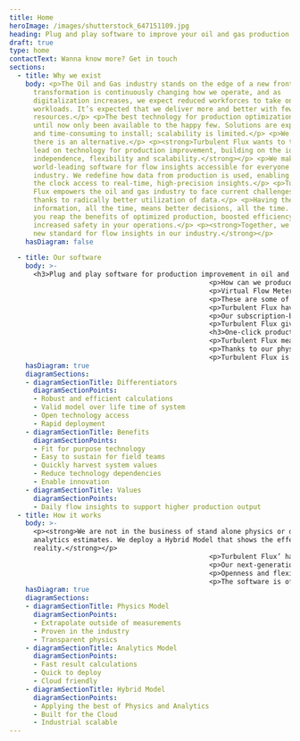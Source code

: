 ```yaml
---
title: Home
heroImage: /images/shutterstock_647151109.jpg
heading: Plug and play software to improve your oil and gas production.
draft: true
type: home
contactText: Wanna know more? Get in touch
sections:
  - title: Why we exist
    body: <p>The Oil and Gas industry stands on the edge of a new frontier. Digital
      transformation is continuously changing how we operate, and as
      digitalization increases, we expect reduced workforces to take on greater
      workloads. It’s expected that we deliver more and better with fewer
      resources.</p> <p>The best technology for production optimization has
      until now only been available to the happy few. Solutions are expensive
      and time-consuming to install; scalability is limited.</p> <p>We believe
      there is an alternative.</p> <p><strong>Turbulent Flux wants to take the
      lead on technology for production improvement, building on the idea of
      independence, flexibility and scalability.</strong></p> <p>We make
      world-leading software for flow insights accessible for everyone in our
      industry. We redefine how data from production is used, enabling around
      the clock access to real-time, high-precision insights.</p> <p>Turbulent
      Flux empowers the oil and gas industry to face current challenges head-on
      thanks to radically better utilization of data.</p> <p>Having the right
      information, all the time, means better decisions, all the time. We help
      you reap the benefits of optimized production, boosted efficiency and
      increased safety in your operations.</p> <p><strong>Together, we set the
      new standard for flow insights in our industry.</strong></p>
    hasDiagram: false

  - title: Our software
    body: >-
      <h3>Plug and play software for production improvement in oil and gas.</h3>
                                                  <p>How can we produce more efficiently? How hard can we run this well without compromising installations? How can we avoid unexpected shut-ins from unstable flow?</p>
                                                  <p>Virtual Flow Meter</p>
                                                  <p>These are some of the questions that have until now been difficult to answer, hindering optimization of future production flow. Over the years, tests, sensor data and modelling have partly filled the knowledge gap, but real-time insights have so far been unavailable to personnel in oil and gas operations.</p>
                                                  <p>Turbulent Flux have developed a model that combines the predictive capabilities of physical models and the speed and self-correcting abilities of data analytics. The result is a uniquely open and scalable software that offers world-leading precision in flow insights.</p>
                                                  <p>Our subscription-based solution (SaaS) offers a technology that is easy to adapt and quick to deploy. We make good use of any data source you already have &#8211; there is no locking you down to new, inflexible and costly equipment. In practice, this means that we capture data from your existing pressure and temperature sensors and integrate them with the operations dashboards and apps of your choice. The software is cloud-native with a rich API for third-party use.</p>
                                                  <p>Turbulent Flux gives you access to industry-leading precision in flow insights through a cost-efficient system that is easy to install and maintain. We also guarantee trouble-free scaling across your oil and gas portfolios.</p>
                                                  <h3>One-click production improvement.</h3>
                                                  <p>Turbulent Flux means full control, all the time. By offering 24/7 real-time monitoring of wells and pipelines, our software offers continuous decision support to improve production from your fields.</p>
                                                  <p>Thanks to our physics-based modelling, Turbulent Flux provides a precision level that goes beyond what traditional analytics-based simulations can offer. Our software has the power to turn physical data from existing sensors into readily available and valuable insights to use in your decision-making. At any time, you can access high-fidelity information about the flow of oil, gas and water in your wells and pipelines.</p>
                                                  <p>Turbulent Flux is designed to provide expert guidance to field personnel, enabling continuous, one-click improvement of the production. This means higher efficiency, increased profitability and improved safety on your production sites.</p>
    hasDiagram: true
    diagramSections:
    - diagramSectionTitle: Differentiators
      diagramSectionPoints:
      - Robust and efficient calculations
      - Valid model over life time of system
      - Open technology access
      - Rapid deployment
    - diagramSectionTitle: Benefits
      diagramSectionPoints:
      - Fit for purpose technology
      - Easy to sustain for field teams
      - Quickly harvest system values
      - Reduce technology dependencies
      - Enable innovation
    - diagramSectionTitle: Values
      diagramSectionPoints:
      - Daily flow insights to support higher production output
  - title: How it works
    body: >-
      <p><strong>We are not in the business of stand alone physics or data
      analytics estimates. We deploy a Hybrid Model that shows the effective
      reality.</strong></p>
                                                  <p>Turbulent Flux’ has developed a fit for purpose simulator for transient multiphase flow with opimization and data analytics capabilities. This means that our software gives you exact, information about the flow of fluids in your wells and pipes at any time.</p>
                                                  <p>Our next-generation technology is designed and structured for complex real-time environments using the best of physics and data analytics. Simulations are accurate, robust and consistently validated throughout the production cycles.</p>
                                                  <p>Openness and flexibility are important values for Turbulent Flux. We facilitate third-party innovation on top of our software and provide easy access to the technology for developers that wish to create custom solutions.</p>
                                                  <p>The software is offered as a subscription-based service and maintenance is hassle-free and easy to operate for the users.</p>
    hasDiagram: true
    diagramSections:
    - diagramSectionTitle: Physics Model
      diagramSectionPoints:
      - Extrapolate outside of measurements
      - Proven in the industry
      - Transparent physics
    - diagramSectionTitle: Analytics Model
      diagramSectionPoints:
      - Fast result calculations
      - Quick to deploy
      - Cloud friendly
    - diagramSectionTitle: Hybrid Model
      diagramSectionPoints:
      - Applying the best of Physics and Analytics
      - Built for the Cloud
      - Industrial scalable
---
```

